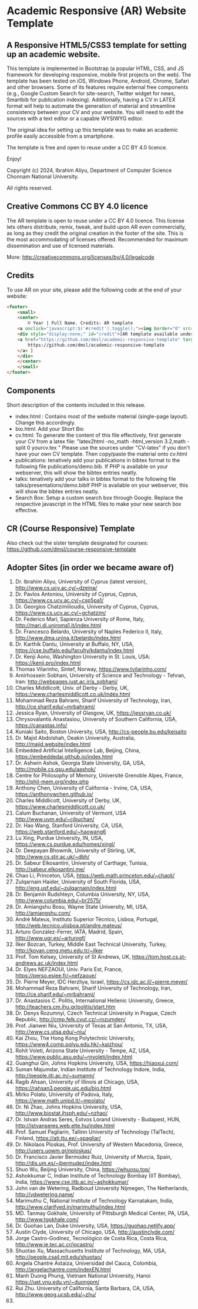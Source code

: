 # Academic Responsive (AR) Website Template

## A Responsive HTML5/CSS3 template for setting up an academic website.

This template is implemented in Bootstrap (a popular HTML, CSS, and JS framework for developing responsive, mobile first projects on the web). The template has been tested on iOS, Windows Phone, Android, Chrome, Safari and other browsers. Some of its features require external free components (e.g., Google Custom Search for site-search, Twitter widget for news, Smartbib for publication indexing). Additionally, having a CV in LATEX format will help to automate the generation of material and streamline consistency between your CV and your website. You will need to edit the sources with a text editor or a capable WYSIWYG editor.

The original idea for setting up this template was to make an academic profile easily accessible from a smartphone.

The template is free and open to reuse under a CC BY 4.0 licence.

Enjoy!

Copyright (c) 2024, Ibrahim Aliyu, Department of Computer Science
Chonnam National University.

All rights reserved.

## Creative Commons CC BY 4.0 licence 

The AR template is open to reuse under a CC BY 4.0 licence. This license lets others distribute, remix, tweak, and build upon AR even commercially, as long as they credit the original creation in the footer of the site. This is the most accommodating of licenses offered. Recommended for maximum dissemination and use of licensed materials.

More: http://creativecommons.org/licenses/by/4.0/legalcode

## Credits

To use AR on your site, please add the following code at the end of your website:
```html
<footer>
    <small>
    <center>
        © Year | Full Name. Credits: AR template
    <a onclick="javascript:$('#credit').toggle();"><img border="0" src="images/cnu.png"/></a>
    <div style="display:none;" id="credit">[AR template available under Creative Commons CC BY 4.0 licence: 
    <a href="https://github.com/dmsl/academic-responsive-template" target="_blank">
        https://github.com/dmsl/academic-responsive-template 
    </a> ]
    </div>
    </center>
    </small>
</footer>
```

## Components 

Short description of the contents included in this release.

- index.html : Contains most of the website material (single-page layout). Change this accordingly.
- bio.html: Add your Short Bio
- cv.html: To generate the content of this file effectively, first generate your CV from a latex file: "latex2html -no_math -html_version 3.2,math -split 0 yourcv.tex " Please use the sources under "CV-latex" if you don't have your own CV template. Then copy/paste the material onto cv.html
- publications: tenatively add your publications in bibtex format to the following file publications/demo.bib. If PHP is available on your webserver, this will show the bibtex entries neatly.
- talks: tenatively add your talks in bibtex format to the following file talks/presentations/demo.bibIf PHP is available on your webserver, this will show the bibtex entries neatly.
- Search Box: Setup a custom search box through Google. Replace the respective javascript in the HTML files to make your new search box effective.

## CR (Course Responsive) Template

Also check out the sister template designated for courses: https://github.com/dmsl/course-responsive-template

## Adopter Sites (in order we became aware of)

1. Dr. Ibrahim Aliyu, University of Cyprus (latest version), http://www.cs.ucy.ac.cy/~dzeina/
2. Dr. Pavlos Antoniou, University of Cyprus, Cyprus, https://www.cs.ucy.ac.cy/~csp5pa1/
3. Dr. Georgios Chatzimilioudis, University of Cyprus, Cyprus, https://www.cs.ucy.ac.cy/~gchatzim/
4. Dr. Federico Mari, Sapienza University of Rome, Italy, http://mari.di.uniroma1.it/index.html
5. Dr. Francesco Belardo, University of Naples Federico II, Italy, http://www.dma.unina.it/belardo/index.html
6. Dr. Karthik Dantu, University at Buffalo, NY, USA, https://cse.buffalo.edu/faculty/kdantu/index.html
7. Dr. Kenji Aono, Washington University in St. Louis, USA: https://kenji.pro/index.html
8. Thomas Vilarinho, Sintef, Norway, https://www.tvilarinho.com/
9. Amirhossein Sobhani, University of Science and Technology - Tehran, Iran: http://webpages.iust.ac.ir/a_sobhani/
10. Charles Middlicott, Univ. of Derby - Derby, UK, https://www.charlesmiddlicott.co.uk/index.html
11. Mohammad Reza Bahrami, Sharif University of Technology, Iran, http://ce.sharif.edu/~mrbahrami/
12. Jessica Ryan, University of Glasgow, UK, https://jessryan.co.uk/
13. Chrysovalantis Anastasiou, University of Southern California, USA, https://canastas.info/
14. Kuniaki Saito, Boston University, USA, http://cs-people.bu.edu/keisaito
15. Dr. Majid Abdolshah, Deakin University, Australia, http://majid.website/index.html
16. Embedded Artificial Intelligence Lab, Beijing, China, https://embeddedai.github.io/index.html
17. Dr. Ashwin Ashok, Georgia State University, GA, USA, http://mobile.cs.gsu.edu/aashok/
18. Centre for Philosophy of Memory,  Université Grenoble Alpes, France, http://phil-mem.org/index.php
19. Anthony Chen, University of California - Irvine, CA, USA, https://anthonywchen.github.io/
20. Charles Middlicott, University of Derby, UK, https://www.charlesmiddlicott.co.uk/
21. Calum Buchanan, University of Vermont, USA http://www.uvm.edu/~cjbuchan/
22. Dr. Hao Wang, Stanford University, CA, USA, https://web.stanford.edu/~haowang6
23. Lu Xing, Purdue University, IN, USA, https://www.cs.purdue.edu/homes/xingl/
24. Dr. Deepayan Bhowmik, University of Stirling, UK, http://www.cs.stir.ac.uk/~dbh/
25. Dr. Sabeur Elkosantini, University of Carthage, Tunisia, http://sabeur.elkosantini.me/
26. Chao Li, Princeton, USA, https://web.math.princeton.edu/~chaoli/
27. Zulqarnain Haider, University of South Florida, USA, http://eng.usf.edu/~zulqarnain/index.html
28. Dr. Benjamin Rudshteyn, Columbia University, NY, USA, http://www.columbia.edu/~br2575/
29. Dr. Amiangshu Bosu, Wayne State University, MI, USA, http://amiangshu.com/
30. André Mateus, Instituto Superior Técnico, Lisboa, Portugal, http://web.tecnico.ulisboa.pt/andre.mateus/
31. Arturo González-Ferrer, IATA, Madrid, Spain, http://www.ugr.es/~arturogf/
32. İlker Bozcan, Turkey, Middle East Technical University, Turkey, http://kovan.ceng.metu.edu.tr/~ilker
33. Prof. Tom Kelsey, University of St Andrews, UK, https://tom.host.cs.st-andrews.ac.uk/index.html
34. Dr. Elyes NEFZAOUI, Univ. Paris Est, France, https://perso.esiee.fr/~nefzaoue/
35. Dr. Pierre Meyer, IDC Herzliya, Israel, https://cs.idc.ac.il/~pierre.meyer/
36. Mohammad Reza Bahrami, Sharif University of Technology, Iran, http://ce.sharif.edu/~mrbahrami/
37. Dr. Anastasios C. Politis, International Hellenic University, Greece, http://teachers.cm.ihu.gr/politis/start.htm
38. Dr. Denys Rozumnyi, Czech Technical University in Prague, Czech Republic, http://cmp.felk.cvut.cz/~rozumden/
39. Prof. Jianwei Niu, University of Texas at San Antonio, TX, USA, http://www.cs.utsa.edu/~niu/
40. Kai Zhou, The Hong Kong Polytechnic University, https://www4.comp.polyu.edu.hk/~kaizhou/
41. Rohit Voleti, Arizona State University - Tempe, AZ, USA, https://www.public.asu.edu/~rnvoleti/index.html
42. Guanghui Qin, Johns Hopkins University, USA, https://hiaoxui.com/
43. Suman Majumdar, Indian Institute of Technology Indore, India, http://people.iiti.ac.in/~sumanm/
44. Ragib Ahsan, University of Illinois at Chicago, USA,  https://rahsan3.people.uic.edu/bio.html
45. Mirko Polato, University of Padova, Italy, https://www.math.unipd.it/~mpolato/
46. Dr. Ni Zhao, Johns Hopkins University, USA, http://www.biostat.jhsph.edu/~nzhao/
47. Dr. Istvan Andras Seres, Eotvos Lorand University - Budapest, HUN, http://istvanseres.web.elte.hu/index.html
48. Prof. Samuel Pagliarin, Tallinn University of Technology (TalTech), Finland, https://ati.ttu.ee/~spagliar/
49. Dr. Nikolaos Ploskas, Prof. University of Western Macedonia, Greece, http://users.uowm.gr/nploskas/
50. Dr. Francisco Javier Bermúdez Ruiz, University of Murcia, Spain, http://dis.um.es/~jbermudez/index.html
51. Shuo Wu, Beijing University, China, https://whuosu.top/
52. Ashokkumar C, Indian Institute of Technology Bombay (IIT Bombay), India, https://www.cse.iitb.ac.in/~ashokkumar/
53. John van de Wetering, Radboud University Nijmegen, The Netherlands, http://vdwetering.name/
54. Marimuthu C, National Institute of Technology Karnatakam, India, http://www.clarifyed.in/marimuthu/index.html
55. MD. Tanmay Gokhale, University of Pittsburgh Medical Center, PA, USA, http://www.tgokhale.com/
56. Dr. Guohao Lan, Duke University, USA, https://guohao.netlify.app/
57. Austin Clyde, University of Chicago, USA, http://austinclyde.com/
58. Jorge Castro-Godínez, Tecnológico de Costa Rica, Costa Rica, http://www.ie.tec.ac.cr/jocastro/
59. Shuotao Xu, Massachusetts Institute of Technology, MA, USA, http://people.csail.mit.edu/shuotao/
60. Angela Chantre Astaiza, Universidad del Cauca, Colombia, http://angelachantre.com/indexEN.html
61. Manh Duong Phung, Vietnam National University, Hanoi https://uet.vnu.edu.vn/~duongpm/
62. Rui Zhu. University of California, Santa Barbara, CA, USA, http://www.geog.ucsb.edu/~zhu/
62. 

